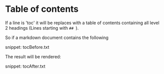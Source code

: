 # Table of contents

If a line is 'toc' it will be replaces with a table of contents containing all level 2 headings (Lines starting with `## `).

So if a markdown document contains the following

snippet: tocBefore.txt

The result will be rendered:

snippet: tocAfter.txt
